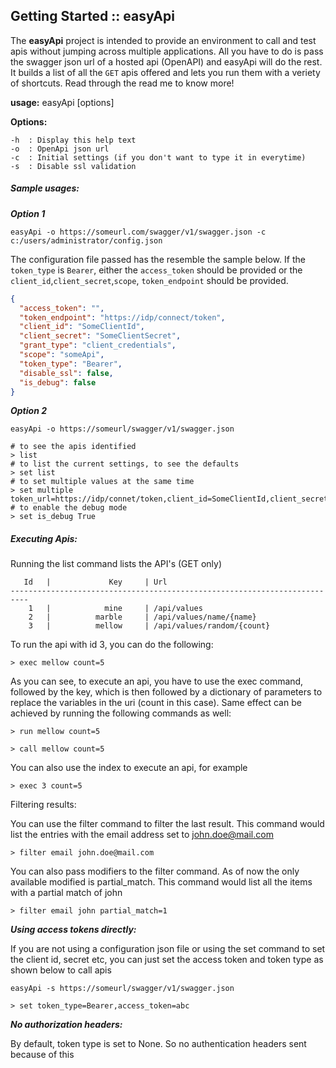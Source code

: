 ## Getting Started :: easyApi

The **easyApi** project is intended to provide an environment to call and test apis without jumping across multiple applications. All you have to do is pass the swagger json url of a hosted api (OpenAPI) and easyApi will do the rest. It builds a list of all the `GET` apis offered and lets you run them with a veriety of shortcuts. Read through the read me to know more!

**usage:** easyApi [options]

**Options:**

    -h	: Display this help text
    -o	: OpenApi json url
    -c	: Initial settings (if you don't want to type it in everytime)
    -s 	: Disable ssl validation

##### Sample usages:

***Option 1***

```
easyApi -o https://someurl.com/swagger/v1/swagger.json -c c:/users/administrator/config.json
```

The configuration file passed has the resemble the sample below. If the `token_type` is `Bearer`, 
either the `access_token` should be provided or the `client_id`,`client_secret`,`scope`, `token_endpoint`
should be provided. 

```json
{
  "access_token": "",
  "token_endpoint": "https://idp/connect/token",
  "client_id": "SomeClientId",
  "client_secret": "SomeClientSecret",
  "grant_type": "client_credentials",
  "scope": "someApi",
  "token_type": "Bearer",
  "disable_ssl": false,
  "is_debug": false
}
```

***Option 2***

```
easyApi -o https://someurl/swagger/v1/swagger.json
```

    # to see the apis identified
    > list
    # to list the current settings, to see the defaults
    > set list
    # to set multiple values at the same time 
    > set multiple token_url=https://idp/connet/token,client_id=SomeClientId,client_secret=SomeClientSecret,grant_type=client_credentials,scope=someApi,token_type=Bearer
    # to enable the debug mode
    > set is_debug True

##### Executing Apis:

Running the list command lists the API's (GET only)

```text
   Id   |             Key     | Url
--------------------------------------------------------------------------
    1   |            mine     | /api/values
    2   |          marble     | /api/values/name/{name}
    3   |          mellow     | /api/values/random/{count}
```

To run the api with id 3, you can do the following:

    > exec mellow count=5

As you can see, to execute an api, you have to use the exec command, followed by the key, which is then followed 
by a dictionary of parameters to replace the variables in the uri (count in this case). Same effect can be achieved
by running the following commands as well:

    > run mellow count=5

    > call mellow count=5

You can also use the index to execute an api, for example

    > exec 3 count=5

Filtering results:

You can use the filter command to filter the last result. This command would list the entries with the email address
set to john.doe@mail.com

    > filter email john.doe@mail.com

You can also pass modifiers to the filter command. As of now the only available modified is partial_match. This command
would list all the items with a partial match of john

    > filter email john partial_match=1


***Using access tokens directly:***

If you are not using a configuration json file or using the set command to set the client id, secret etc, you can just
set the access token and token type as shown below to call apis

```
easyApi -s https://someurl/swagger/v1/swagger.json
```

    > set token_type=Bearer,access_token=abc

***No authorization headers:***

By default, token type is set to None. So no authentication headers sent because of this        
